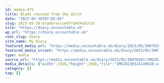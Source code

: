 ```yaml
---
id: media-475
title: Blade rescued from the ditch
date: "2023-05-30T07:02:05"
slug: 2023-05-30-bladerescuedfromtheditch
site: "https://diary.uncountable.uk"
wp_url: "https://diary.uncountable.uk"
root_slug: diary
site_name: My Diary
featured_media_url: "https://media.uncountable.uk/diary/2023/05/30070207/IMG20230314140628-scaled.webp"
featured_media_srcset: "https://media.uncountable.uk/diary/2023/05/30070207/IMG20230314140628-225x300.webp 225w, https://media.uncountable.uk/diary/2023/05/30070207/IMG20230314140628-768x1024.webp 768w, https://media.uncountable.uk/diary/2023/05/30070207/IMG20230314140628-150x150.webp 150w, https://media.uncountable.uk/diary/2023/05/30070207/IMG20230314140628-480x640.webp 480w, https://media.uncountable.uk/diary/2023/05/30070207/IMG20230314140628-scaled.webp 1920w"
type: media
source_url: "https://media.uncountable.uk/diary/2023/05/30070207/IMG20230314140628-scaled.webp"
media_details: {"width":1920,"height":2560,"file":"IMG20230314140628-scaled.webp","filesize":1048766,"sizes":{"medium":{"file":"IMG20230314140628-225x300.webp","width":225,"height":300,"filesize":28842,"mime_type":"image/webp","source_url":"https://media.uncountable.uk/diary/2023/05/30070207/IMG20230314140628-225x300.webp"},"large":{"file":"IMG20230314140628-768x1024.webp","width":768,"height":1024,"filesize":290160,"mime_type":"image/webp","source_url":"https://media.uncountable.uk/diary/2023/05/30070207/IMG20230314140628-768x1024.webp"},"thumbnail":{"file":"IMG20230314140628-150x150.webp","width":150,"height":150,"filesize":9956,"mime_type":"image/webp","source_url":"https://media.uncountable.uk/diary/2023/05/30070207/IMG20230314140628-150x150.webp"},"mobwidth":{"file":"IMG20230314140628-480x640.webp","width":480,"height":640,"filesize":125782,"mime_type":"image/webp","source_url":"https://media.uncountable.uk/diary/2023/05/30070207/IMG20230314140628-480x640.webp"},"full":{"file":"IMG20230314140628-scaled.webp","width":1920,"height":2560,"mime_type":"image/webp","source_url":"https://media.uncountable.uk/diary/2023/05/30070207/IMG20230314140628-scaled.webp"}},"image_meta":{"aperture":"0","credit":"","camera":"","caption":"","created_timestamp":"0","copyright":"","focal_length":"0","iso":"0","shutter_speed":"0","title":"","orientation":"0","keywords":[]},"original_image":"IMG20230314140628.webp"}
category: []
tag: []
---
```


